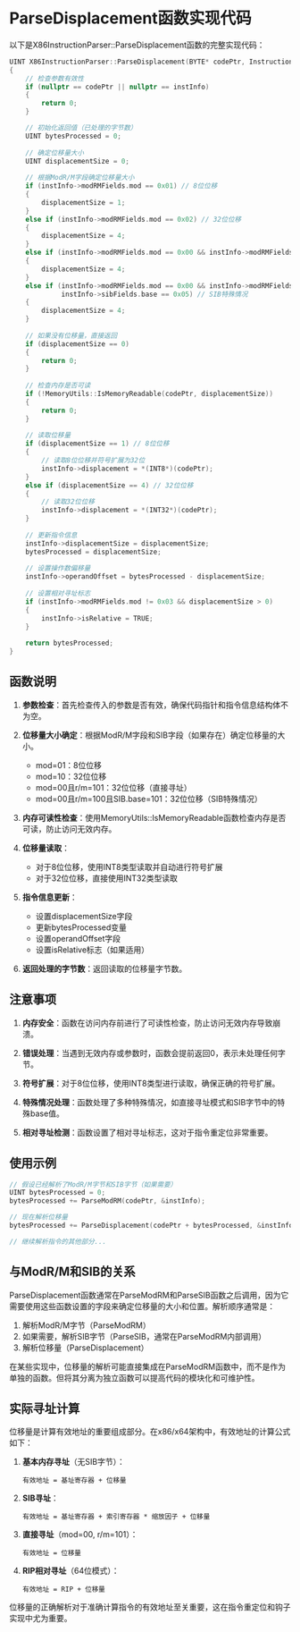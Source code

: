 # ParseDisplacement函数实现代码

以下是X86InstructionParser::ParseDisplacement函数的完整实现代码：

```cpp
UINT X86InstructionParser::ParseDisplacement(BYTE* codePtr, InstructionInfo* instInfo)
{
    // 检查参数有效性
    if (nullptr == codePtr || nullptr == instInfo)
    {
        return 0;
    }

    // 初始化返回值（已处理的字节数）
    UINT bytesProcessed = 0;
    
    // 确定位移量大小
    UINT displacementSize = 0;
    
    // 根据ModR/M字段确定位移量大小
    if (instInfo->modRMFields.mod == 0x01) // 8位位移
    {
        displacementSize = 1;
    }
    else if (instInfo->modRMFields.mod == 0x02) // 32位位移
    {
        displacementSize = 4;
    }
    else if (instInfo->modRMFields.mod == 0x00 && instInfo->modRMFields.rm == 0x05) // 直接寻址
    {
        displacementSize = 4;
    }
    else if (instInfo->modRMFields.mod == 0x00 && instInfo->modRMFields.rm == 0x04 && 
             instInfo->sibFields.base == 0x05) // SIB特殊情况
    {
        displacementSize = 4;
    }
    
    // 如果没有位移量，直接返回
    if (displacementSize == 0)
    {
        return 0;
    }
    
    // 检查内存是否可读
    if (!MemoryUtils::IsMemoryReadable(codePtr, displacementSize))
    {
        return 0;
    }
    
    // 读取位移量
    if (displacementSize == 1) // 8位位移
    {
        // 读取8位位移并符号扩展为32位
        instInfo->displacement = *(INT8*)(codePtr);
    }
    else if (displacementSize == 4) // 32位位移
    {
        // 读取32位位移
        instInfo->displacement = *(INT32*)(codePtr);
    }
    
    // 更新指令信息
    instInfo->displacementSize = displacementSize;
    bytesProcessed = displacementSize;
    
    // 设置操作数偏移量
    instInfo->operandOffset = bytesProcessed - displacementSize;
    
    // 设置相对寻址标志
    if (instInfo->modRMFields.mod != 0x03 && displacementSize > 0)
    {
        instInfo->isRelative = TRUE;
    }
    
    return bytesProcessed;
}
```

## 函数说明

1. **参数检查**：首先检查传入的参数是否有效，确保代码指针和指令信息结构体不为空。

2. **位移量大小确定**：根据ModR/M字段和SIB字段（如果存在）确定位移量的大小。
   - mod=01：8位位移
   - mod=10：32位位移
   - mod=00且r/m=101：32位位移（直接寻址）
   - mod=00且r/m=100且SIB.base=101：32位位移（SIB特殊情况）

3. **内存可读性检查**：使用MemoryUtils::IsMemoryReadable函数检查内存是否可读，防止访问无效内存。

4. **位移量读取**：
   - 对于8位位移，使用INT8类型读取并自动进行符号扩展
   - 对于32位位移，直接使用INT32类型读取

5. **指令信息更新**：
   - 设置displacementSize字段
   - 更新bytesProcessed变量
   - 设置operandOffset字段
   - 设置isRelative标志（如果适用）

6. **返回处理的字节数**：返回读取的位移量字节数。

## 注意事项

1. **内存安全**：函数在访问内存前进行了可读性检查，防止访问无效内存导致崩溃。

2. **错误处理**：当遇到无效内存或参数时，函数会提前返回0，表示未处理任何字节。

3. **符号扩展**：对于8位位移，使用INT8类型进行读取，确保正确的符号扩展。

4. **特殊情况处理**：函数处理了多种特殊情况，如直接寻址模式和SIB字节中的特殊base值。

5. **相对寻址检测**：函数设置了相对寻址标志，这对于指令重定位非常重要。

## 使用示例

```cpp
// 假设已经解析了ModR/M字节和SIB字节（如果需要）
UINT bytesProcessed = 0;
bytesProcessed += ParseModRM(codePtr, &instInfo);

// 现在解析位移量
bytesProcessed += ParseDisplacement(codePtr + bytesProcessed, &instInfo);

// 继续解析指令的其他部分...
```

## 与ModR/M和SIB的关系

ParseDisplacement函数通常在ParseModRM和ParseSIB函数之后调用，因为它需要使用这些函数设置的字段来确定位移量的大小和位置。解析顺序通常是：

1. 解析ModR/M字节（ParseModRM）
2. 如果需要，解析SIB字节（ParseSIB，通常在ParseModRM内部调用）
3. 解析位移量（ParseDisplacement）

在某些实现中，位移量的解析可能直接集成在ParseModRM函数中，而不是作为单独的函数。但将其分离为独立函数可以提高代码的模块化和可维护性。

## 实际寻址计算

位移量是计算有效地址的重要组成部分。在x86/x64架构中，有效地址的计算公式如下：

1. **基本内存寻址**（无SIB字节）：
   ```
   有效地址 = 基址寄存器 + 位移量
   ```

2. **SIB寻址**：
   ```
   有效地址 = 基址寄存器 + 索引寄存器 * 缩放因子 + 位移量
   ```

3. **直接寻址**（mod=00, r/m=101）：
   ```
   有效地址 = 位移量
   ```

4. **RIP相对寻址**（64位模式）：
   ```
   有效地址 = RIP + 位移量
   ```

位移量的正确解析对于准确计算指令的有效地址至关重要，这在指令重定位和钩子实现中尤为重要。